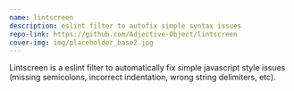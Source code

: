 ```yaml
---
name: lintscreen
description: eslint filter to autofix simple syntax issues
repo-link: https://github.com/Adjective-Object/lintscreen
cover-img: img/placeholder_base2.jpg
---
```


Lintscreen is a eslint filter to automatically fix simple javascript style issues (missing semicolons, incorrect indentation, wrong string delimiters, etc).

